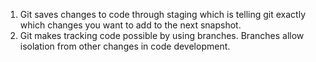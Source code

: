 1. Git saves changes to code through staging which is telling git exactly
which changes you want to add to the next snapshot.
2. Git makes tracking code possible by using branches. Branches allow
isolation from other changes in code development.

